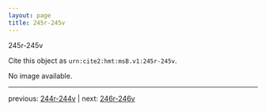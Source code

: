 ```yaml
---
layout: page
title: 245r-245v
---
```


245r-245v

Cite this object as `urn:cite2:hmt:msB.v1:245r-245v`.

No image available. 



---

previous: [244r-244v](../244r-244v/) | next: [246r-246v](../246r-246v/)